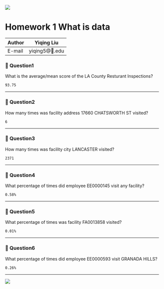 ![](https://ws2.sinaimg.cn/large/006tNbRwly1fvgrxaqgt6j30360360sz.jpg)
# Homework 1 What is data

|Author|Yiqing Liu|
|---|---
|E-mail|yiqing5@:corn:.edu

### :sunflower: Question1
What is the average/mean score of the LA County Resturant Inspections?  

    93.75
****
### :maple_leaf: Question2
How many times was facility address 17660 CHATSWORTH ST visited?  

    6
****
### :cherry_blossom: Question3
How many times was facility city LANCASTER visited?  

    2371
****
### :tulip: Question4
What percentage of times did employee EE0000145 visit any facility?  

    0.58%
****
### :blossom: Question5
What percentage of times was facility FA0013858 visited?  

    0.01%
****
### :cherry_blossom: Question6
What percentage of times did employee EE0000593 visit GRANADA HILLS?  

    0.26%
****

![](https://ws2.sinaimg.cn/large/006tNbRwly1fvgrvihpkej30sm0ae0ux.jpg)
